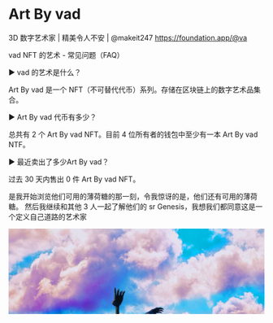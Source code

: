 # Art By vad

3D 数字艺术家 | 精美令人不安 |
@makeit247
  https://foundation.app/@va

vad NFT 的艺术 - 常见问题（FAQ）

▶ vad 的艺术是什么？

Art By vad 是一个 NFT（不可替代代币）系列。存储在区块链上的数字艺术品集合。

▶ Art By vad 代币有多少？

总共有 2 个 Art By vad NFT。目前 4 位所有者的钱包中至少有一本 Art By vad NTF。

▶ 最近卖出了多少Art By vad？

过去 30 天内售出 0 件 Art By vad NFT。

是我开始浏览他们可用的薄荷糖的那一刻，令我惊讶的是，他们还有可用的薄荷糖。 然后我继续和其他 3 人一起了解他们的 sr Genesis，我想我们都同意这是一个定义自己道路的艺术家

![1080x360](1080x360.jpg)


